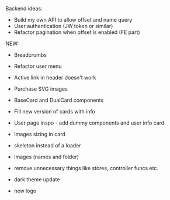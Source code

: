 Backend ideas:
- Build my own API to allow offset and name query
- User authentication (JW token or similar)
- Refactor pagination when offset is enabled (FE part)


NEW:
- Breadcrumbs 
- Refactor user menu 
- Active link in header doesn't work
- Purchase SVG images
- BaseCard and DualCard components 
- Fill new version of cards with info
- User page inspo - add dummy components and user info card 
- Images sizing in card

- skeleton instead of a loader
- images (names and folder)
- remove unnecessary things like stores, controller funcs etc.
- dark theme update
- new logo

